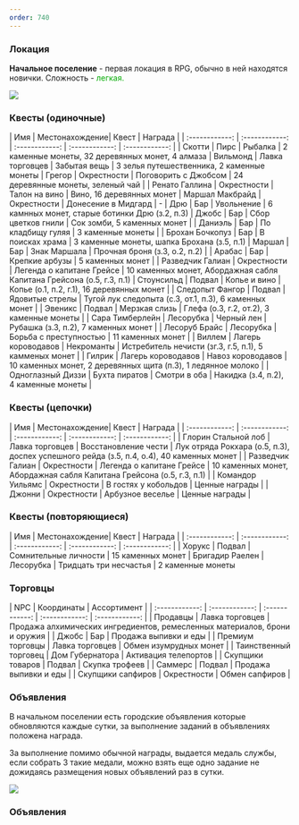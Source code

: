 ```yaml
---
order: 740
---
```


### Локация

**Начальное поселение** - первая локация в RPG, обычно в ней находятся новички.
Сложность - <span style="color:rgb(0, 170, 0)">легкая.

![](https://i.imgur.com/9PBfkiQ.png)

### Квесты (одиночные)

| Имя | Местонахождение| Квест | Награда |
| :------------: | :------------: | :------------: | :------------: | :------------: |
| Скотти | Пирс | Рыбалка | 2 каменные монеты, 32 деревянных монет, 4 алмаза
| Вильмонд | Лавка торговцев | Забытая вещь | 3 зелья путешественника, 2 каменные монеты
| Грегор | Окрестности | Поговорить с Джобсом | 24 деревянные монеты, зеленый чай |
| Ренато Галлина | Окрестности | Талон на вино | Вино, 16 деревянных монет
| Маршал Макбрайд | Окрестности | Донесение в Мидгард | -
| Дрю | Бар | Увольнение | 6 камнных монет, старые ботинки Дрю (з.2, п.3)
| Джобс | Бар | Сбор цветков гнили | Сок зомби, 5 каменных монет |
| Даниэль | Бар | По кладбищу гуляя | 3 каменные монеты |
| Брохан Бочкопуз | Бар | В поисках храма | 3 каменные монеты, шапка Брохана (з.5, п.1)
| Маршал | Бар | Знак Маршала | Прочная броня (з.3, о.2, п.2) |
| Арабас | Бар | Крепкие арбузы | 5 каменных монет |
| Разведчик Галиан | Окрестности | Легенда о капитане Грейсе | 10 каменных монет, Абордажная сабля Капитана Грейсона (о.5, г.3, п.1)
| Стоунсильд | Подвал | Копье и вино | Копье (о.1, п.2, г.1), 16 деревянных монет |
| Следопыт Фангор | Подвал | Ядовитые стрелы | Тугой лук следопыта (с.3, от.1, п.3), 6 каменных монет | 
| Эвеникс | Подвал | Мерзкая слизь | Глефа (о.3, г.2, от.2), 3 каменные монеты | 
| Сара Тимберлейн | Лесорубка | Черный лен | Рубашка (з.3, п.2), 7 каменных монет |
| Лесоруб Брайс | Лесорубка | Борьба с преступностью | 11 каменных монет |
| Виллем | Лагерь короводавов | Некроманты | Истребитель нечисти (зг.3, г.5, п.1), 5 камменых монет |
| Гилрик | Лагерь короводавов | Навоз короводавов | 10 каменных монет, 2 деревянных щита (п.3), 1 ледянное молоко |
| Одноглазный Диззи | Бухта пиратов | Смотри в оба | Накидка (з.4, п.2), 4 каменные монеты |

### Квесты (цепочки)
| Имя | Местонахождение| Квест | Награда |
| :------------: | :------------: | :------------: | :------------: | :------------: |
| Глорин Стальной лоб | Лавка торговцев | Восстановление чести | Лук отряда Рокхара (о.5, п.3), доспех успешного рейда (з.5, п.4, о.4), 40 каменных монет |
| Разведчик Галиан | Окрестности | Легенда о капитане Грейсе | 10 каменных монет, Абордажная сабля Капитана Грейсона (о.5, г.3, п.1) |
| Командор Уильямс | Окрестности | В гостях у кобольдов | Ценные награды |
| Джонни | Окрестности | Арбузное веселье | Ценные награды |






### Квесты (повторяющиеся)
| Имя | Местонахождение| Квест | Награда |
| :------------: | :------------: | :------------: | :------------: | :------------: |
| Хорукс | Подвал | Сомнительные личности | 15 каменных монет
| Бригадир Раелен | Лесорубка | Тридцать три несчастья | 2 каменные монеты




### Торговцы

| NPC | Координаты | Ассортимент |
| :------------: | :------------: | :------------: | :------------: | :------------: |
| Продавцы | Лавка торговцев | Продажа алхимических ингредиентов, ремесленных материалов, брони и оружия |
| Джобс | Бар | Продажа выпивки и еды |
| Премиум торговцы | Лавка торговцев | Обмен изумрудных монет |
| Таинственный торговец | Дом Губернатора | Активация телепортов |
| Скупщики товаров | Подвал | Скупка трофеев |
| Саммерс | Подвал | Продажа выпивки и еды |
| Скупщики сапфиров | Окрестности | Обмен сапфиров | 

### Объявления

В начальном поселении есть городские объявления которые обновляются каждые сутки, за выполнение заданий в объявлениях положена награда.

За выполнение помимо обычной награды, выдается медаль службы, если собрать 3 такие медали, можно взять еще одно задание не дожидаясь размещения новых объявлений раз в сутки.

![](https://i.imgur.com/n8205KJ.png)
### Объявления










